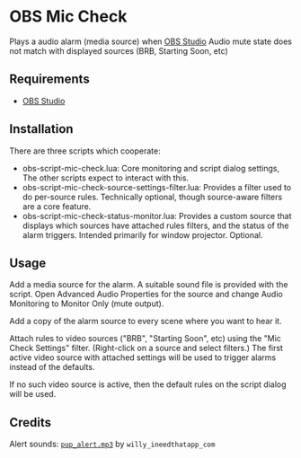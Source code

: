 # OBS Mic Check

Plays a audio alarm (media source) when [OBS Studio](https://obsproject.com/) Audio mute state does not match with displayed sources (BRB, Starting Soon, etc)

## Requirements

- [OBS Studio](https://obsproject.com/)

## Installation

There are three scripts which cooperate:

- obs-script-mic-check.lua: Core monitoring and script dialog settings, The other scripts expect to interact with this.
- obs-script-mic-check-source-settings-filter.lua: Provides a filter used to do per-source rules. Technically optional, though source-aware filters are a core feature.
- obs-script-mic-check-status-monitor.lua: Provides a custom source that displays which sources have attached rules filters, and the status of the alarm triggers. Intended primarily for window projector. Optional.

## Usage

Add a media source for the alarm. A suitable sound file is provided with the script. Open Advanced Audio Properties for the source and change Audio Monitoring to Monitor Only (mute output).

Add a copy of the alarm source to every scene where you want to hear it.

Attach rules to video sources ("BRB", "Starting Soon", etc) using the "Mic Check Settings" filter. (Right-click on a source and select filters.) The first active video source with attached settings will be used to trigger alarms instead of the defaults.

If no such video source is active, then the default rules on the script dialog will be used.

## Credits

Alert sounds: [`pup_alert.mp3`](https://freesound.org/people/willy_ineedthatapp_com/sounds/167337/) by `willy_ineedthatapp_com`

